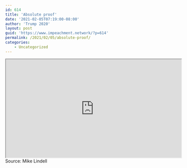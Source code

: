 ```yaml
---
id: 614
title: 'Absolute proof'
date: '2021-02-05T07:19:00-08:00'
author: 'Trump 2020'
layout: post
guid: 'https://www.impeachment.network/?p=614'
permalink: /2021/02/05/absolute-proof/
categories:
    - Uncategorized
---
```


<iframe allowfullscreen="" height="315" src="https://www.brighteon.com/embed/32642458-b316-4b76-8fb2-887a5fa4ee99" width="560"></iframe>Source: Mike Lindell